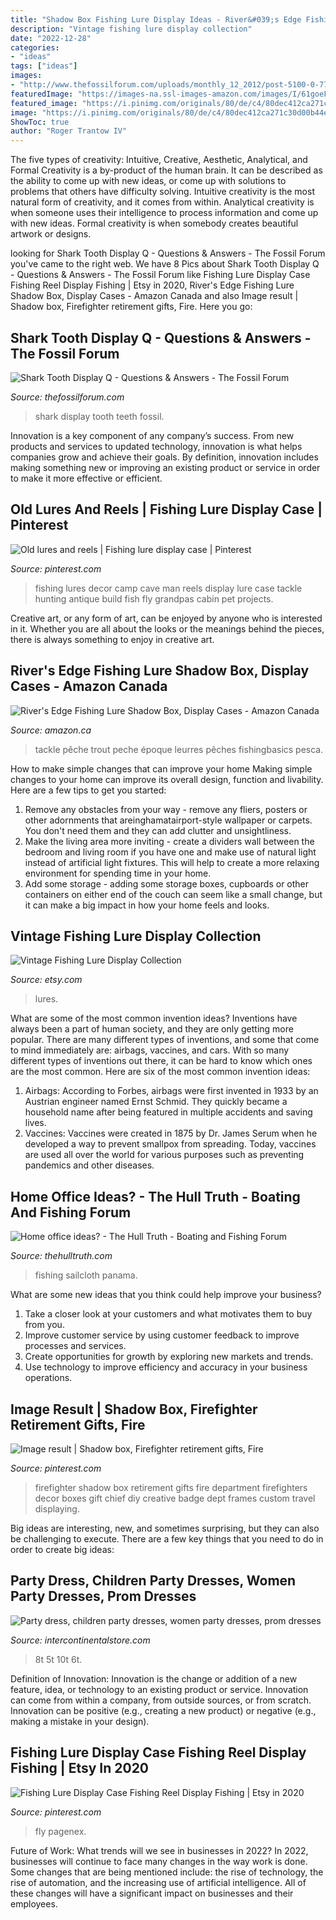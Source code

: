 ```yaml
---
title: "Shadow Box Fishing Lure Display Ideas - River&#039;s Edge Fishing Lure Shadow Box, Display Cases"
description: "Vintage fishing lure display collection"
date: "2022-12-28"
categories:
- "ideas"
tags: ["ideas"]
images:
- "http://www.thefossilforum.com/uploads/monthly_12_2012/post-5100-0-77342200-1355842111.jpg"
featuredImage: "https://images-na.ssl-images-amazon.com/images/I/61goeFZ1hnS._AC_SL1053_.jpg"
featured_image: "https://i.pinimg.com/originals/80/de/c4/80dec412ca271c30d00b44e7f703ce02.jpg"
image: "https://i.pinimg.com/originals/80/de/c4/80dec412ca271c30d00b44e7f703ce02.jpg"
ShowToc: true
author: "Roger Trantow IV"
---
```



The five types of creativity: Intuitive, Creative, Aesthetic, Analytical, and Formal
Creativity is a by-product of the human brain. It can be described as the ability to come up with new ideas, or come up with solutions to problems that others have difficulty solving. Intuitive creativity is the most natural form of creativity, and it comes from within. Analytical creativity is when someone uses their intelligence to process information and come up with new ideas. Formal creativity is when somebody creates beautiful artwork or designs.

	

		
looking for Shark Tooth Display Q - Questions &amp; Answers - The Fossil Forum you've came to the right web. We have 8 Pics about Shark Tooth Display Q - Questions &amp; Answers - The Fossil Forum like Fishing Lure Display Case Fishing Reel Display Fishing | Etsy in 2020, River&#039;s Edge Fishing Lure Shadow Box, Display Cases - Amazon Canada and also Image result | Shadow box, Firefighter retirement gifts, Fire. Here you go:
		
    
## Shark Tooth Display Q - Questions &amp; Answers - The Fossil Forum

<img loading=lazy src="http://www.thefossilforum.com/uploads/monthly_12_2012/post-5100-0-77342200-1355842111.jpg" onerror="this.onerror=null;this.src='https://tse2.mm.bing.net/th?id=OIP.VZ0-hl3Jq8dws4Xuj6eOCgHaFj&amp;pid=15.1';" alt="Shark Tooth Display Q - Questions &amp; Answers - The Fossil Forum">

_Source: thefossilforum.com_

>shark display tooth teeth fossil. 

	

Innovation is a key component of any company’s success. From new products and services to updated technology, innovation is what helps companies grow and achieve their goals. By definition, innovation includes making something new or improving an existing product or service in order to make it more effective or efficient.

    
## Old Lures And Reels | Fishing Lure Display Case | Pinterest

<img loading=lazy src="http://media-cache-ak0.pinimg.com/originals/db/9f/51/db9f51cdd82b274d197f7ca6e77eb940.jpg" onerror="this.onerror=null;this.src='https://tse3.mm.bing.net/th?id=OIP.dUlNgYNx8HNVDGWHYLW4IwHaJ6&amp;pid=15.1';" alt="Old lures and reels | Fishing lure display case | Pinterest">

_Source: pinterest.com_

>fishing lures decor camp cave man reels display lure case tackle hunting antique build fish fly grandpas cabin pet projects. 

	

Creative art, or any form of art, can be enjoyed by anyone who is interested in it. Whether you are all about the looks or the meanings behind the pieces, there is always something to enjoy in creative art.

    
## River&#039;s Edge Fishing Lure Shadow Box, Display Cases - Amazon Canada

<img loading=lazy src="https://images-na.ssl-images-amazon.com/images/I/61goeFZ1hnS._AC_SL1053_.jpg" onerror="this.onerror=null;this.src='https://tse2.mm.bing.net/th?id=OIP.f4QVPA1OiCB5OdsapfxwgQAAAA&amp;pid=15.1';" alt="River&#039;s Edge Fishing Lure Shadow Box, Display Cases - Amazon Canada">

_Source: amazon.ca_

>tackle pêche trout peche époque leurres pêches fishingbasics pesca. 

	

How to make simple changes that can improve your home
Making simple changes to your home can improve its overall design, function and livability. Here are a few tips to get you started: 
1. Remove any obstacles from your way - remove any fliers, posters or other adornments that areinghamatairport-style wallpaper or carpets. You don't need them and they can add clutter and unsightliness. 
2. Make the living area more inviting - create a dividers wall between the bedroom and living room if you have one and make use of natural light instead of artificial light fixtures. This will help to create a more relaxing environment for spending time in your home. 
3. Add some storage - adding some storage boxes, cupboards or other containers on either end of the couch can seem like a small change, but it can make a big impact in how your home feels and looks.

    
## Vintage Fishing Lure Display Collection

<img loading=lazy src="https://img1.etsystatic.com/000/0/5267872/il_fullxfull.339950593.jpg" onerror="this.onerror=null;this.src='https://tse4.mm.bing.net/th?id=OIP.e2xstzbGLWzCyripzGeA_wHaHa&amp;pid=15.1';" alt="Vintage Fishing Lure Display Collection">

_Source: etsy.com_

>lures. 

	

What are some of the most common invention ideas?
Inventions have always been a part of human society, and they are only getting more popular. There are many different types of inventions, and some that come to mind immediately are: airbags, vaccines, and cars. With so many different types of inventions out there, it can be hard to know which ones are the most common. Here are six of the most common invention ideas: 
1) Airbags: According to Forbes, airbags were first invented in 1933 by an Austrian engineer named Ernst Schmid. They quickly became a household name after being featured in multiple accidents and saving lives. 
2) Vaccines: Vaccines were created in 1875 by Dr. James Serum when he developed a way to prevent smallpox from spreading. Today, vaccines are used all over the world for various purposes such as preventing pandemics and other diseases.

    
## Home Office Ideas? - The Hull Truth - Boating And Fishing Forum

<img loading=lazy src="https://www.thehulltruth.com/attachment.php?attachmentid=255044&amp;stc=1&amp;d=1342715059" onerror="this.onerror=null;this.src='https://tse3.mm.bing.net/th?id=OIP.vS5Noe8P_TiRlPzCAepbGAHaDg&amp;pid=15.1';" alt="Home office ideas? - The Hull Truth - Boating and Fishing Forum">

_Source: thehulltruth.com_

>fishing sailcloth panama. 

	

What are some new ideas that you think could help improve your business?
1. Take a closer look at your customers and what motivates them to buy from you.
2. Improve customer service by using customer feedback to improve processes and services.
3. Create opportunities for growth by exploring new markets and trends. 
4. Use technology to improve efficiency and accuracy in your business operations.

    
## Image Result | Shadow Box, Firefighter Retirement Gifts, Fire

<img loading=lazy src="https://i.pinimg.com/736x/4b/54/9c/4b549c50b73cf366a121896347af7744.jpg" onerror="this.onerror=null;this.src='https://tse4.mm.bing.net/th?id=OIP.HXfO8zPcPU08SSrf08aOPQHaG1&amp;pid=15.1';" alt="Image result | Shadow box, Firefighter retirement gifts, Fire">

_Source: pinterest.com_

>firefighter shadow box retirement gifts fire department firefighters decor boxes gift chief diy creative badge dept frames custom travel displaying. 

	

Big ideas are interesting, new, and sometimes surprising, but they can also be challenging to execute. There are a few key things that you need to do in order to create big ideas:

    
## Party Dress, Children Party Dresses, Women Party Dresses, Prom Dresses

<img loading=lazy src="https://ae01.alicdn.com/kf/H745ab86655594e8d88065239c2f49ea3m.jpg" onerror="this.onerror=null;this.src='https://tse2.mm.bing.net/th?id=OIP.3Zjb1BIkFlBcGqt38hV24QHaHa&amp;pid=15.1';" alt="Party dress, children party dresses, women party dresses, prom dresses">

_Source: intercontinentalstore.com_

>8t 5t 10t 6t. 

	

Definition of Innovation:
Innovation is the change or addition of a new feature, idea, or technology to an existing product or service. Innovation can come from within a company, from outside sources, or from scratch. Innovation can be positive (e.g., creating a new product) or negative (e.g., making a mistake in your design).

    
## Fishing Lure Display Case Fishing Reel Display Fishing | Etsy In 2020

<img loading=lazy src="https://i.pinimg.com/originals/80/de/c4/80dec412ca271c30d00b44e7f703ce02.jpg" onerror="this.onerror=null;this.src='https://tse1.mm.bing.net/th?id=OIP.R2fVmHpU3FgOFY9mA5reswHaJ4&amp;pid=15.1';" alt="Fishing Lure Display Case Fishing Reel Display Fishing | Etsy in 2020">

_Source: pinterest.com_

>fly pagenex. 

	

Future of Work: What trends will we see in businesses in 2022?
In 2022, businesses will continue to face many changes in the way work is done. Some changes that are being mentioned include: the rise of technology, the rise of automation, and the increasing use of artificial intelligence. All of these changes will have a significant impact on businesses and their employees.

